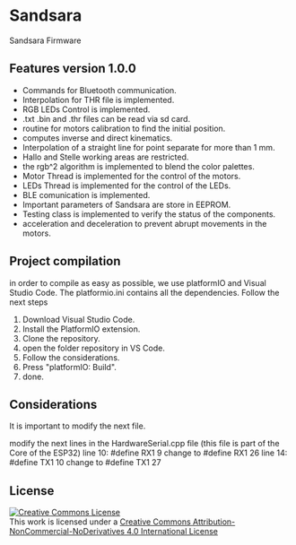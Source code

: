 # Sandsara
Sandsara Firmware
## Features version 1.0.0
- Commands for Bluetooth communication. 
- Interpolation for THR file is implemented.
- RGB LEDs Control is implemented.
- .txt .bin and .thr files can be read via sd card.
- routine for motors calibration to find the initial position. 
- computes inverse and direct kinematics.
- Interpolation of a straight line for point separate for more than 1 mm.
- Hallo and Stelle working areas are restricted.
- the rgb^2 algorithm is implemented to blend the color palettes.
- Motor Thread is implemented for the control of the motors.
- LEDs Thread is implemented for the control of the LEDs.
- BLE comunication is implemented.
- Important parameters of Sandsara are store in EEPROM.
- Testing class is implemented to verify the status of the components.
- acceleration and deceleration to prevent abrupt movements in the motors.

## Project compilation
in order to compile as easy as possible, we use platformIO and Visual Studio Code. The platformio.ini contains all the dependencies. Follow the next steps
1. Download Visual Studio Code.
2. Install the PlatformIO extension.
3. Clone the repository.
4. open the folder repository in VS Code.
5. Follow the considerations.
6. Press "platformIO: Build".
7. done.

## Considerations
It is important to modify the next file.

modify the next lines in the HardwareSerial.cpp file (this file is part of the Core of the ESP32)
line 10: #define RX1 9 change to #define RX1 26
line 14: #define TX1 10 change to #define TX1 27

## License

<a rel="license" href="http://creativecommons.org/licenses/by-nc-nd/4.0/"><img alt="Creative Commons License" style="border-width:0" src="https://i.creativecommons.org/l/by-nc-nd/4.0/88x31.png" /></a><br />This work is licensed under a <a rel="license" href="http://creativecommons.org/licenses/by-nc-nd/4.0/">Creative Commons Attribution-NonCommercial-NoDerivatives 4.0 International License</a>

